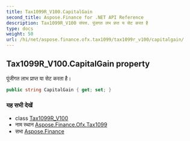 ```yaml
---
title: Tax1099R_V100.CapitalGain
second_title: Aspose.Finance for .NET API Reference
description: Tax1099R_V100 संपत्त. पूंजगत लभ प्रप्त य सेट करत है
type: docs
weight: 50
url: /hi/net/aspose.finance.ofx.tax1099/tax1099r_v100/capitalgain/
---
```

## Tax1099R_V100.CapitalGain property

पूंजीगत लाभ प्राप्त या सेट करता है।

```csharp
public string CapitalGain { get; set; }
```

### यह सभी देखें

* class [Tax1099R_V100](../)
* नाम स्थान [Aspose.Finance.Ofx.Tax1099](../../tax1099r_v100/)
* सभा [Aspose.Finance](../../../)


